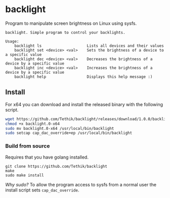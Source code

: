# backlight

Program to manipulate screen brightness on Linux using sysfs.

```
backlight. Simple program to control your backlights.

Usage:
	backlight ls                    Lists all devices and their values
	backlight set <device> <val>    Sets the brightness of a device to a specific value
	backlight dec <device> <val>    Decreases the brightness of a device by a specific value
	backlight inc <device> <val>    Increases the brightness of a device by a specific value
	backlight help					Displays this help message :)
```

## Install

For x64 you can download and install the released binary with the following script.

```bash
wget https://github.com/Tethik/backlight/releases/download/1.0.0/backlight.0-x64
chmod +x backlight.0-x64
sudo mv backlight.0-x64 /usr/local/bin/backlight
sudo setcap cap_dac_override+ep /usr/local/bin/backlight
```

### Build from source

Requires that you have golang installed.

```
git clone https://github.com/Tethik/backlight
make
sudo make install
```

_Why sudo?_ To allow the program access to sysfs from a normal user the install script sets `cap_dac_override`.
